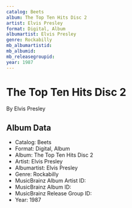 ```yaml
---
catalog: Beets
album: The Top Ten Hits Disc 2
artist: Elvis Presley
format: Digital, Album
albumartist: Elvis Presley
genre: Rockabilly
mb_albumartistid: 
mb_albumid: 
mb_releasegroupid: 
year: 1987
---
```


# The Top Ten Hits Disc 2

By Elvis Presley

## Album Data

- Catalog: Beets
- Format: Digital, Album
- Album: The Top Ten Hits Disc 2
- Artist: Elvis Presley
- Albumartist: Elvis Presley
- Genre: Rockabilly
- MusicBrainz Album Artist ID: 
- MusicBrainz Album ID: 
- MusicBrainz Release Group ID: 
- Year: 1987

